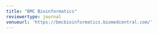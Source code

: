 ```yaml
---
title: "BMC Bioinformatics"
reviewertype: journal
venueurl: 'https://bmcbioinformatics.biomedcentral.com/'
---
```

